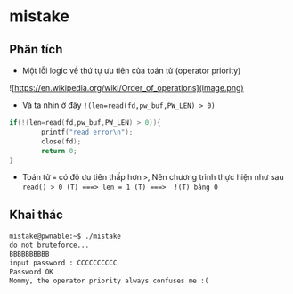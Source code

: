 # mistake

## Phân tích

- Một lỗi logic về thứ tự ưu tiên của toán tử (operator priority)

![https://en.wikipedia.org/wiki/Order_of_operations](image.png)

- Và ta nhìn ở đây `!(len=read(fd,pw_buf,PW_LEN) > 0)`

```c
if(!(len=read(fd,pw_buf,PW_LEN) > 0)){
        printf("read error\n");
        close(fd);
        return 0;
}
```
- Toán tử `=` có độ ưu tiên thấp hơn `>`, Nên chương trình thực hiện như sau
`read() > 0 (T) ===> len = 1 (T) ===>  !(T) bằng 0`

## Khai thác
```
mistake@pwnable:~$ ./mistake
do not bruteforce...
BBBBBBBBBB
input password : CCCCCCCCCC
Password OK
Mommy, the operator priority always confuses me :(
```